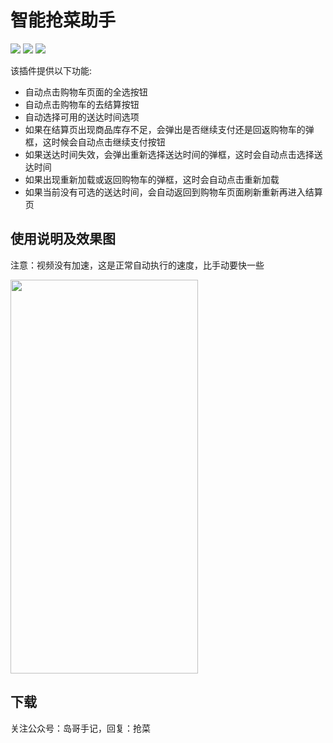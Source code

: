 # 智能抢菜助手

<p>
<img src="https://app.travis-ci.com/logan62334/jarvis-android-agent.svg">
<img src="https://img.shields.io/github/v/release/logan62334/jarvis-android-agent?include_prereleases">
<img src="https://img.shields.io/github/downloads/logan62334/jarvis-android-agent/total">
</p>

该插件提供以下功能:

- 自动点击购物车页面的全选按钮
- 自动点击购物车的去结算按钮
- 自动选择可用的送达时间选项
- 如果在结算页出现商品库存不足，会弹出是否继续支付还是回返购物车的弹框，这时候会自动点击继续支付按钮
- 如果送达时间失效，会弹出重新选择送达时间的弹框，这时会自动点击选择送达时间
- 如果出现重新加载或返回购物车的弹框，这时会自动点击重新加载
- 如果当前没有可选的送达时间，会自动返回到购物车页面刷新重新再进入结算页

## 使用说明及效果图

注意：视频没有加速，这是正常自动执行的速度，比手动要快一些

<img src="demo.gif" width="300" height="630">

## 下载

关注公众号：岛哥手记，回复：抢菜
